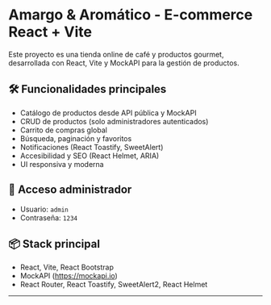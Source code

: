 # Amargo & Aromático - E-commerce React + Vite

Este proyecto es una tienda online de café y productos gourmet, desarrollada con React, Vite y MockAPI para la gestión de productos.

## 🛠️ Funcionalidades principales
- Catálogo de productos desde API pública y MockAPI
- CRUD de productos (solo administradores autenticados)
- Carrito de compras global
- Búsqueda, paginación y favoritos
- Notificaciones (React Toastify, SweetAlert)
- Accesibilidad y SEO (React Helmet, ARIA)
- UI responsiva y moderna

## 👤 Acceso administrador
- Usuario: `admin`
- Contraseña: `1234`

## 📦 Stack principal
- React, Vite, React Bootstrap
- MockAPI (https://mockapi.io)
- React Router, React Toastify, SweetAlert2, React Helmet

---
